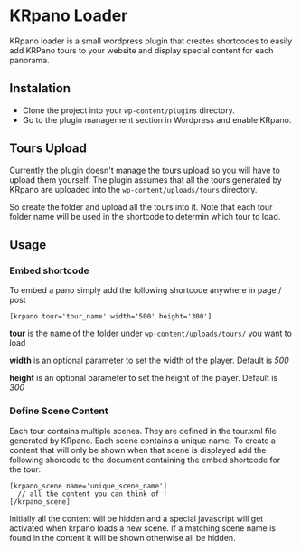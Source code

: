 # KRpano Loader

KRpano loader is a small wordpress plugin that creates shortcodes to easily add KRPano tours to your website and 
display special content for each panorama.

## Instalation

* Clone the project into your `wp-content/plugins` directory.
* Go to the plugin management section in Wordpress and enable KRpano.

## Tours Upload

Currently the plugin doesn't manage the tours upload so you will have to upload them yourself. The plugin assumes that 
all the tours generated by KRpano are uploaded into the `wp-content/uploads/tours` directory.

So create the folder and upload all the tours into it. Note that each tour folder name will be used in the shortcode to determin which
tour to load.

## Usage

### Embed shortcode

To embed a pano simply add the following shortcode anywhere in page / post
```
[krpano tour='tour_name' width='500' height='300']
```
**tour** is the name of the folder under `wp-content/uploads/tours/` you want to load

**width** is an optional parameter to set the width of the player. Default is *500*

**height** is an optional parameter to set the height of the player. Default is *300*

### Define Scene Content

Each tour contains multiple scenes. They are defined in the tour.xml file generated by KRpano. Each scene contains a unique name.
To create a content that will only be shown when that scene is displayed add the following shorcode to the document containing
the embed shortcode for the tour:
```
[krpano_scene name='unique_scene_name']
  // all the content you can think of !
[/krpano_scene]
```
Initially all the content will be hidden and a special javascript will get activated when krpano loads a new scene. 
If a matching scene name is found in the content it will be shown otherwise all be hidden.
